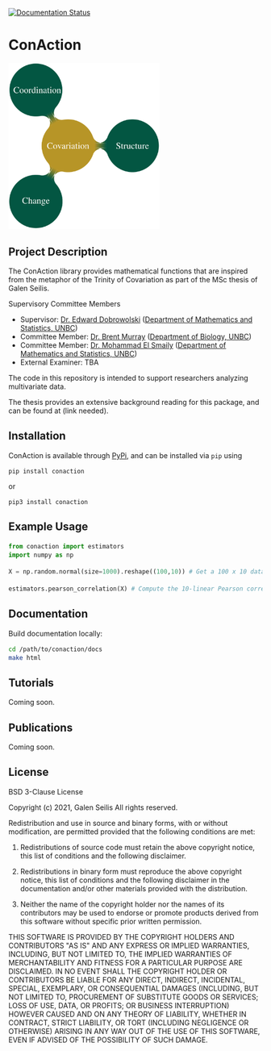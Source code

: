 [![Documentation Status](https://readthedocs.org/projects/conaction/badge/?version=latest)](https://conaction.readthedocs.io/en/latest/?badge=latest)

# ConAction

<img src="imgs/trinity_of_covariation.png" alt='Instantiations of the Trinity of Covariation' width="300"/>

## Project Description
The ConAction library provides mathematical functions that are inspired from the metaphor of the Trinity of Covariation as part of the MSc thesis of Galen Seilis.

Supervisory Committee Members

- Supervisor: [Dr. Edward Dobrowolski](https://www2.unbc.ca/people/dobrowolski-dr-edward) ([Department of Mathematics and Statistics, UNBC](https://www2.unbc.ca/math-statistics))
- Committee Member: [Dr. Brent Murray](https://web.unbc.ca/~murrayb/) ([Department of Biology, UNBC](https://www2.unbc.ca/biology))
- Committee Member: [Dr. Mohammad El Smaily](https://smaily.opened.ca/) ([Department of Mathematics and Statistics, UNBC](https://www2.unbc.ca/math-statistics))
- External Examiner: TBA

The code in this repository is intended to support researchers analyzing multivariate data.

The thesis provides an extensive background reading for this package, and can be found at (link needed).

## Installation
ConAction is available through [PyPi](https://pypi.org/project/conaction/), and can be installed via `pip` using
```
pip install conaction
```
or 
```
pip3 install conaction
```

## Example Usage

```python
from conaction import estimators
import numpy as np

X = np.random.normal(size=1000).reshape((100,10)) # Get a 100 x 10 data table

estimators.pearson_correlation(X) # Compute the 10-linear Pearson correlation coefficient
```

## Documentation


Build documentation locally:

```bash
cd /path/to/conaction/docs
make html
```

## Tutorials

Coming soon.

## Publications

Coming soon.

## License

BSD 3-Clause License

Copyright (c) 2021, Galen Seilis
All rights reserved.

Redistribution and use in source and binary forms, with or without
modification, are permitted provided that the following conditions are met:

1. Redistributions of source code must retain the above copyright notice, this
   list of conditions and the following disclaimer.

2. Redistributions in binary form must reproduce the above copyright notice,
   this list of conditions and the following disclaimer in the documentation
   and/or other materials provided with the distribution.

3. Neither the name of the copyright holder nor the names of its
   contributors may be used to endorse or promote products derived from
   this software without specific prior written permission.

THIS SOFTWARE IS PROVIDED BY THE COPYRIGHT HOLDERS AND CONTRIBUTORS "AS IS"
AND ANY EXPRESS OR IMPLIED WARRANTIES, INCLUDING, BUT NOT LIMITED TO, THE
IMPLIED WARRANTIES OF MERCHANTABILITY AND FITNESS FOR A PARTICULAR PURPOSE ARE
DISCLAIMED. IN NO EVENT SHALL THE COPYRIGHT HOLDER OR CONTRIBUTORS BE LIABLE
FOR ANY DIRECT, INDIRECT, INCIDENTAL, SPECIAL, EXEMPLARY, OR CONSEQUENTIAL
DAMAGES (INCLUDING, BUT NOT LIMITED TO, PROCUREMENT OF SUBSTITUTE GOODS OR
SERVICES; LOSS OF USE, DATA, OR PROFITS; OR BUSINESS INTERRUPTION) HOWEVER
CAUSED AND ON ANY THEORY OF LIABILITY, WHETHER IN CONTRACT, STRICT LIABILITY,
OR TORT (INCLUDING NEGLIGENCE OR OTHERWISE) ARISING IN ANY WAY OUT OF THE USE
OF THIS SOFTWARE, EVEN IF ADVISED OF THE POSSIBILITY OF SUCH DAMAGE.
